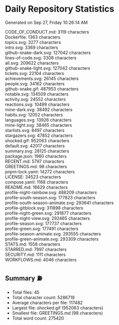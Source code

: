 # Daily Repository Statistics
Generated on Sep 27, Friday 10:26:14 AM  

CODE_OF_CONDUCT.md: 3119 characters  
Dockerfile: 1363 characters  
topics.svg: 3277 characters  
intro.svg: 3369 characters  
github-snake-dark.svg: 127042 characters  
lines-of-code.svg: 3308 characters  
all.svg: 209622 characters  
github-snake-light.svg: 127042 characters  
tickets.svg: 22104 characters  
achievements.svg: 26145 characters  
people.svg: 34162 characters  
github-snake.gif: 487953 characters  
notable.svg: 134509 characters  
activity.svg: 24552 characters  
reactions.svg: 10499 characters  
mine-dark.svg: 38492 characters  
habits.svg: 12052 characters  
languages.svg: 13926 characters  
mine-light.svg: 38465 characters  
starlists.svg: 8497 characters  
stargazers.svg: 47852 characters  
shocked.gif: 952063 characters  
default.svg: 42017 characters  
summary.svg: 28125 characters  
package.json: 1960 characters  
RECENT.md: 5797 characters  
GREETINGS.md: 98 characters  
pnpm-lock.yaml: 14272 characters  
LICENSE: 34523 characters  
compose.yaml: 1168 characters  
README.md: 16629 characters  
profile-night-rainbow.svg: 488209 characters  
profile-south-season.svg: 177823 characters  
profile-south-season-animate.svg: 293641 characters  
profile-gitblock.svg: 311898 characters  
profile-night-green.svg: 291877 characters  
profile-night-view.svg: 292465 characters  
profile-season.svg: 177737 characters  
profile-green.svg: 177491 characters  
profile-season-animate.svg: 293555 characters  
profile-green-animate.svg: 293309 characters  
STATS.md: 1558 characters  
STARRED.md: 7997 characters  
SECURITY.md: 1111 characters  
WORKFLOWS.md: 4046 characters  

## Summary ⛽  
- Total files: 45  
- Total character count: 5286719  
- Average characters per file: 117482  
- Largest file: shocked.gif (952063 characters)  
- Smallest file: GREETINGS.md (98 characters)  
- Total word count: 275420  
